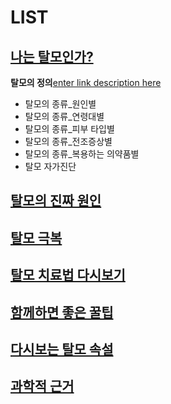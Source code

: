 # LIST
## [나는 탈모인가?](https://frontier-three.vercel.app/kr/m04/m0401)

 **탈모의 정의**[enter link description here](https://frontier-three.vercel.app/kr/m04/m0401/m040101)
- 탈모의 종류_원인별
- 탈모의 종류_연령대별
- 탈모의 종류_피부 타입별
- 탈모의 종류_전조증상별
- 탈모의 종류_복용하는 의약품별
- 탈모 자가진단

## [탈모의 진짜 원인](https://frontier-three.vercel.app/kr/m04/m0402)

## [탈모 극복](https://frontier-three.vercel.app/kr/m04/m0403)

## [탈모 치료법 다시보기](https://frontier-three.vercel.app/kr/m04/m0404)

## [함께하면 좋은 꿀팁](https://frontier-three.vercel.app/kr/m04/m0405)

## [다시보는 탈모 속설](https://frontier-three.vercel.app/kr/m04/m0406)

## [과학적 근거](https://frontier-three.vercel.app/kr/m04/m0407)

<!--stackedit_data:
eyJoaXN0b3J5IjpbLTEwODEwMDY5MzksLTEzMTQxNTAyMDksLT
E3Nzc5NTEzNTBdfQ==
-->